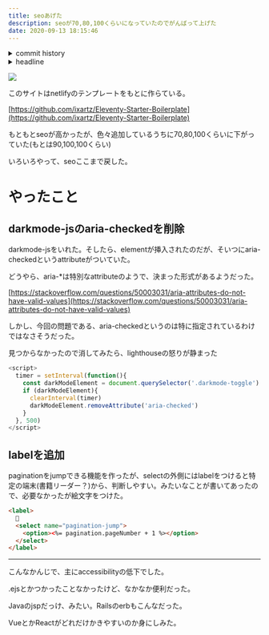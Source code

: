 ```yaml
---
title: seoあげた
description: seoが70,80,100くらいになっていたのでがんばって上げた
date: 2020-09-13 18:15:46
---
```

<!-- history area start -->
<details><summary>commit history</summary><div><ol>
<li>2020/08/23 15:00:49 c0c9a0b</li>
</ol></div></details>
<!-- history area end -->
<!-- toc area start -->
<details><summary>headline</summary><div>
<!-- START doctoc generated TOC please keep comment here to allow auto update -->
<!-- DON'T EDIT THIS SECTION, INSTEAD RE-RUN doctoc TO UPDATE -->


- [やったこと](#%E3%82%84%E3%81%A3%E3%81%9F%E3%81%93%E3%81%A8)
  - [darkmode-jsのaria-checkedを削除](#darkmode-js%E3%81%AEaria-checked%E3%82%92%E5%89%8A%E9%99%A4)
  - [labelを追加](#label%E3%82%92%E8%BF%BD%E5%8A%A0)

<!-- END doctoc generated TOC please keep comment here to allow auto update -->

</div></details>

<!-- toc area end -->

![](/seo.png)

このサイトはnetlifyのテンプレートをもとに作らている。

[https://github.com/ixartz/Eleventy-Starter-Boilerplate](https://github.com/ixartz/Eleventy-Starter-Boilerplate)

もともとseoが高かったが、色々追加しているうちに70,80,100くらいに下がっていた(もとは90,100,100くらい)

いろいろやって、seoここまで戻した。

# やったこと
## darkmode-jsのaria-checkedを削除
darkmode-jsをいれた。そしたら、elementが挿入されたのだが、そいつにaria-checkedというattributeがついていた。

どうやら、aria-*は特別なattributeのようで、決まった形式があるようだった。

[https://stackoverflow.com/questions/50003031/aria-attributes-do-not-have-valid-values](https://stackoverflow.com/questions/50003031/aria-attributes-do-not-have-valid-values)

しかし、今回の問題である、aria-checkedというのは特に指定されているわけではなさそうだった。

見つからなかったので消してみたら、lighthouseの怒りが静まった

```javascript
<script>
  timer = setInterval(function(){
    const darkModeElement = document.querySelector('.darkmode-toggle')
    if (darkModeElement){
      clearInterval(timer)
      darkModeElement.removeAttribute('aria-checked')
    }
  }, 500)
</script>
```

## labelを追加
paginationをjumpできる機能を作ったが、selectの外側にはlabelをつけると特定の端末(書籍リーダー？)から、判断しやすい。みたいなことが書いてあったので、必要なかったが絵文字をつけた。

```html
<label>
  🔖
  <select name="pagination-jump">
    <option><%= pagination.pageNumber + 1 %></option>
  </select>
</label>
```

---

こんなかんじで、主にaccessibilityの低下でした。

.ejsとかつかったことなかったけど、なかなか便利だった。

Javaのjspだっけ、みたい。Railsのerbもこんなだった。

VueとかReactがどれだけかきやすいのか身にしみた。
